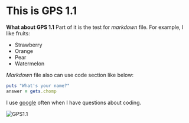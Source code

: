 # This is GPS 1.1

**What about GPS 1.1** 
Part of it is the test for *markdown* file. 
For example, I like fruits:
* Strawberry
* Orange
* Pear
* Watermelon

*Markdown* file also can use code section like below:

```Ruby
puts "What's your name?"
answer = gets.chomp
```
I use [google](https://www.google.com/) often when I have questions about coding.

![GPS1.1](GPS.1.1)
